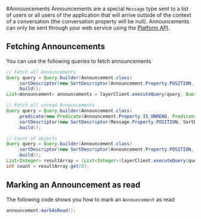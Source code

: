 #Announcements
Announcements are a special `Message` type sent to a list of users or all users of the application that will arrive outside of the context of a conversation (the conversation property will be null). Announcements can only be sent through your web service using the [Platform API](https://developer.layer.com/docs/platform).

## Fetching Announcements
You can use the following queries to fetch announcements
```java
// Fetch all Announcements
Query query = Query.builder(Announcement.class)
    .sortDescriptor(new SortDescriptor(Announcement.Property.POSITION, SortDescriptor.Order.ASCENDING))
    .build();
List<Announcement> announcements = layerClient.executeQuery(query, Query.ResultType.OBJECTS);

// Fetch all unread Announcements
Query query = Query.builder(Announcement.class)
    .predicate(new Predicate(Announcement.Property.IS_UNREAD, Predicate.Operator.EQUAL_TO, true))
    .sortDescriptor(new SortDescriptor(Message.Property.POSITION, SortDescriptor.Order.ASCENDING))
    .build();

// Count of objects
Query query = Query.builder(Announcement.class)
    .sortDescriptor(new SortDescriptor(Announcement.Property.POSITION, SortDescriptor.Order.ASCENDING))
    .build();
List<Integer> resultArray = (List<Integer>)layerClient.executeQuery(query, Query.ResultType.COUNT);
int count = resultArray.get(0);
```

## Marking an Announcement as read
The following code shows you how to mark an `Announcement` as read
```java
announcement.markAsRead();
```
